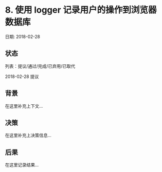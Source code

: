 # 8. 使用 logger 记录用户的操作到浏览器数据库

日期: 2018-02-28

## 状态

列表：提议/通过/完成/已弃用/已取代

2018-02-28 提议

## 背景

在这里补充上下文...

## 决策

在这里补充上决策信息...

## 后果

在这里记录结果...
